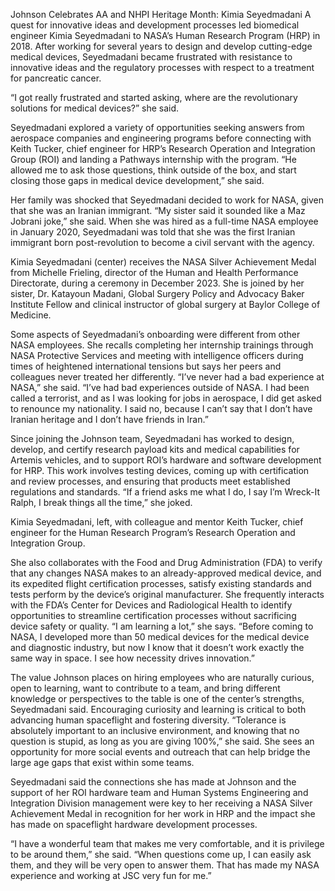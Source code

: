Johnson Celebrates AA and NHPI Heritage Month: Kimia Seyedmadani 
 A quest for innovative ideas and development processes led biomedical engineer Kimia Seyedmadani to NASA’s Human Research Program (HRP) in 2018. After working for several years to design and develop cutting-edge medical devices, Seyedmadani became frustrated with resistance to innovative ideas and the regulatory processes with respect to a treatment for pancreatic cancer.

“I got really frustrated and started asking, where are the revolutionary solutions for medical devices?” she said.

Seyedmadani explored a variety of opportunities seeking answers from aerospace companies and engineering programs before connecting with Keith Tucker, chief engineer for HRP’s Research Operation and Integration Group (ROI) and landing a Pathways internship with the program. “He allowed me to ask those questions, think outside of the box, and start closing those gaps in medical device development,” she said.

Her family was shocked that Seyedmadani decided to work for NASA, given that she was an Iranian immigrant. “My sister said it sounded like a Maz Jobrani joke,” she said. When she was hired as a full-time NASA employee in January 2020, Seyedmadani was told that she was the first Iranian immigrant born post-revolution to become a civil servant with the agency.

Kimia Seyedmadani (center) receives the NASA Silver Achievement Medal from Michelle Frieling, director of the Human and Health Performance Directorate, during a ceremony in December 2023. She is joined by her sister, Dr. Katayoun Madani, Global Surgery Policy and Advocacy Baker Institute Fellow and clinical instructor of global surgery at Baylor College of Medicine.

Some aspects of Seyedmadani’s onboarding were different from other NASA employees. She recalls completing her internship trainings through NASA Protective Services and meeting with intelligence officers during times of heightened international tensions but says her peers and colleagues never treated her differently. “I’ve never had a bad experience at NASA,” she said. “I’ve had bad experiences outside of NASA. I had been called a terrorist, and as I was looking for jobs in aerospace, I did get asked to renounce my nationality. I said no, because I can’t say that I don’t have Iranian heritage and I don’t have friends in Iran.”

Since joining the Johnson team, Seyedmadani has worked to design, develop, and certify research payload kits and medical capabilities for Artemis vehicles, and to support ROI’s hardware and software development for HRP. This work involves testing devices, coming up with certification and review processes, and ensuring that products meet established regulations and standards. “If a friend asks me what I do, I say I’m Wreck-It Ralph, I break things all the time,” she joked.

Kimia Seyedmadani, left, with colleague and mentor Keith Tucker, chief engineer for the Human Research Program’s Research Operation and Integration Group.

She also collaborates with the Food and Drug Administration (FDA) to verify that any changes NASA makes to an already-approved medical device, and its expedited flight certification processes, satisfy existing standards and tests perform by the device’s original manufacturer. She frequently interacts with the FDA’s Center for Devices and Radiological Health to identify opportunities to streamline certification processes without sacrificing device safety or quality. “I am learning a lot,” she says. “Before coming to NASA, I developed more than 50 medical devices for the medical device and diagnostic industry, but now I know that it doesn’t work exactly the same way in space. I see how necessity drives innovation.”

The value Johnson places on hiring employees who are naturally curious, open to learning, want to contribute to a team, and bring different knowledge or perspectives to the table is one of the center’s strengths, Seyedmadani said. Encouraging curiosity and learning is critical to both advancing human spaceflight and fostering diversity. “Tolerance is absolutely important to an inclusive environment, and knowing that no question is stupid, as long as you are giving 100%,” she said. She sees an opportunity for more social events and outreach that can help bridge the large age gaps that exist within some teams.

Seyedmadani said the connections she has made at Johnson and the support of her ROI hardware team and Human Systems Engineering and Integration Division management were key to her receiving a NASA Silver Achievement Medal in recognition for her work in HRP and the impact she has made on spaceflight hardware development processes.

“I have a wonderful team that makes me very comfortable, and it is privilege to be around them,” she said. “When questions come up, I can easily ask them, and they will be very open to answer them. That has made my NASA experience and working at JSC very fun for me.”